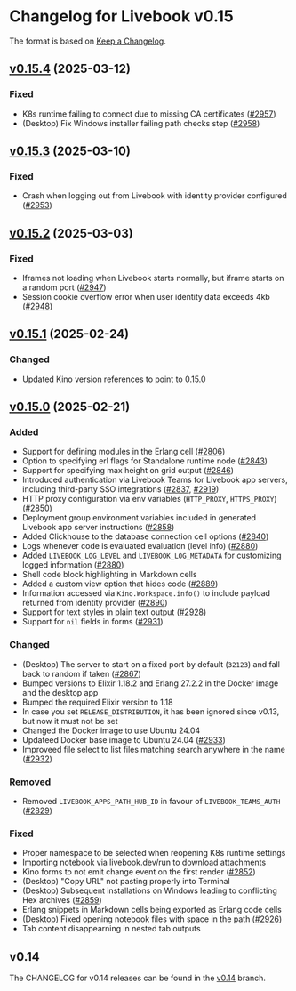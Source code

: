# Changelog for Livebook v0.15

The format is based on [Keep a Changelog](https://keepachangelog.com/en/1.0.0/).

## [v0.15.4](https://github.com/livebook-dev/livebook/tree/v0.15.4) (2025-03-12)

### Fixed

* K8s runtime failing to connect due to missing CA certificates ([#2957](https://github.com/livebook-dev/livebook/pull/2957))
* (Desktop) Fix Windows installer failing path checks step ([#2958](https://github.com/livebook-dev/livebook/pull/2958))

## [v0.15.3](https://github.com/livebook-dev/livebook/tree/v0.15.3) (2025-03-10)

### Fixed

* Crash when logging out from Livebook with identity provider configured ([#2953](https://github.com/livebook-dev/livebook/pull/2953))

## [v0.15.2](https://github.com/livebook-dev/livebook/tree/v0.15.2) (2025-03-03)

### Fixed

* Iframes not loading when Livebook starts normally, but iframe starts on a random port ([#2947](https://github.com/livebook-dev/livebook/pull/2947))
* Session cookie overflow error when user identity data exceeds 4kb ([#2948](https://github.com/livebook-dev/livebook/pull/2948))

## [v0.15.1](https://github.com/livebook-dev/livebook/tree/v0.15.1) (2025-02-24)

### Changed

* Updated Kino version references to point to 0.15.0

## [v0.15.0](https://github.com/livebook-dev/livebook/tree/v0.15.0) (2025-02-21)

### Added

* Support for defining modules in the Erlang cell ([#2806](https://github.com/livebook-dev/livebook/pull/2806))
* Option to specifying erl flags for Standalone runtime node ([#2843](https://github.com/livebook-dev/livebook/pull/2843))
* Support for specifying max height on grid output ([#2846](https://github.com/livebook-dev/livebook/pull/2846))
* Introduced authentication via Livebook Teams for Livebook app servers, including third-party SSO integrations ([#2837](https://github.com/livebook-dev/livebook/pull/2837), [#2919](https://github.com/livebook-dev/livebook/pull/2919))
* HTTP proxy configuration via env variables (`HTTP_PROXY`, `HTTPS_PROXY`) ([#2850](https://github.com/livebook-dev/livebook/pull/2850))
* Deployment group environment variables included in generated Livebook app server instructions ([#2858](https://github.com/livebook-dev/livebook/pull/2858))
* Added Clickhouse to the database connection cell options ([#2840](https://github.com/livebook-dev/livebook/pull/2840))
* Logs whenever code is evaluated evaluation (level info) ([#2880](https://github.com/livebook-dev/livebook/pull/2880))
* Added `LIVEBOOK_LOG_LEVEL` and `LIVEBOOK_LOG_METADATA` for customizing logged information ([#2880](https://github.com/livebook-dev/livebook/pull/2880))
* Shell code block highlighting in Markdown cells
* Added a custom view option that hides code ([#2889](https://github.com/livebook-dev/livebook/pull/2889))
* Information accessed via `Kino.Workspace.info()` to include payload returned from identity provider ([#2890](https://github.com/livebook-dev/livebook/pull/2890))
* Support for text styles in plain text output ([#2928](https://github.com/livebook-dev/livebook/pull/2928))
* Support for `nil` fields in forms ([#2931](https://github.com/livebook-dev/livebook/pull/2931))

### Changed

* (Desktop) The server to start on a fixed port by default (`32123`) and fall back to random if taken ([#2867](https://github.com/livebook-dev/livebook/pull/2867))
* Bumped versions to Elixir 1.18.2 and Erlang 27.2.2 in the Docker image and the desktop app
* Bumped the required Elixir version to 1.18
* In case you set `RELEASE_DISTRIBUTION`, it has been ignored since v0.13, but now it must not be set
* Changed the Docker image to use Ubuntu 24.04
* Updateed Docker base image to Ubuntu 24.04 ([#2933](https://github.com/livebook-dev/livebook/pull/2933))
* Improveed file select to list files matching search anywhere in the name ([#2932](https://github.com/livebook-dev/livebook/pull/2932))

### Removed

* Removed `LIVEBOOK_APPS_PATH_HUB_ID` in favour of `LIVEBOOK_TEAMS_AUTH` ([#2829](https://github.com/livebook-dev/livebook/pull/2829))

### Fixed

* Proper namespace to be selected when reopening K8s runtime settings
* Importing notebook via livebook.dev/run to download attachments
* Kino forms to not emit change event on the first render ([#2852](https://github.com/livebook-dev/livebook/pull/2852))
* (Desktop) "Copy URL" not pasting properly into Terminal
* (Desktop) Subsequent installations on Windows leading to conflicting Hex archives ([#2859](https://github.com/livebook-dev/livebook/pull/2859))
* Erlang snippets in Markdown cells being exported as Erlang code cells
* (Desktop) Fixed opening notebook files with space in the path ([#2926](https://github.com/livebook-dev/livebook/pull/2926))
* Tab content disappearning in nested tab outputs

## v0.14

The CHANGELOG for v0.14 releases can be found in the [v0.14](https://github.com/livebook-dev/livebook/tree/v0.14/CHANGELOG.md) branch.
